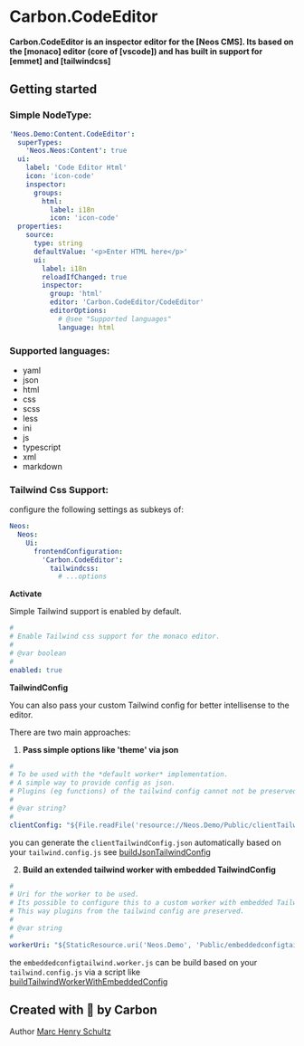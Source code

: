 
# Carbon.CodeEditor

**Carbon.CodeEditor is an inspector editor for the [Neos CMS]. Its based on the [monaco] editor (core of [vscode]) and has built in support for [emmet] and [tailwindcss]**

## Getting started

### Simple NodeType:
```yaml
'Neos.Demo:Content.CodeEditor':
  superTypes:
    'Neos.Neos:Content': true
  ui:
    label: 'Code Editor Html'
    icon: 'icon-code'
    inspector:
      groups:
        html:
          label: i18n
          icon: 'icon-code'
  properties:
    source:
      type: string
      defaultValue: '<p>Enter HTML here</p>'
      ui:
        label: i18n
        reloadIfChanged: true
        inspector:
          group: 'html'
          editor: 'Carbon.CodeEditor/CodeEditor'
          editorOptions:
            # @see "Supported languages"
            language: html
```

### Supported languages:
- yaml
- json
- html
- css
- scss
- less
- ini
- js
- typescript
- xml
- markdown


### Tailwind Css Support:

configure the following settings as subkeys of:
```yaml
Neos:
  Neos:
    Ui:
      frontendConfiguration:
        'Carbon.CodeEditor':
          tailwindcss:
            # ...options
```

**Activate**

Simple Tailwind support is enabled by default.

```yaml
#
# Enable Tailwind css support for the monaco editor.
#
# @var boolean
#
enabled: true
```

**TailwindConfig**

You can also pass your custom Tailwind config for better intellisense to the editor. 

There are two main approaches:

1. **Pass simple options like 'theme' via json**
```yaml
#
# To be used with the *default worker* implementation.
# A simple way to provide config as json.
# Plugins (eg functions) of the tailwind config cannot not be preserved.
#
# @var string?
#
clientConfig: "${File.readFile('resource://Neos.Demo/Public/clientTailwindConfig.json')}"
```
you can generate the `clientTailwindConfig.json` automatically based on your `tailwind.config.js` see [buildJsonTailwindConfig](Documentation/buildJsonTailwindConfig.js)

2. **Build an extended tailwind worker with embedded TailwindConfig**
```yaml
#
# Uri for the worker to be used.
# Its possible to configure this to a custom worker with embedded Tailwind config.
# This way plugins from the tailwind config are preserved.
#
# @var string
#
workerUri: "${StaticResource.uri('Neos.Demo', 'Public/embeddedconfigtailwind.worker.js')}"
```
the `embeddedconfigtailwind.worker.js` can be build based on your `tailwind.config.js` via a script like [buildTailwindWorkerWithEmbeddedConfig](Documentation/buildTailwindWorkerWithEmbeddedConfig.js)


## Created with 💙 by Carbon
Author [Marc Henry Schultz](https://github.com/mhsdesign)
